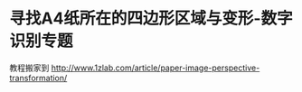 # 寻找A4纸所在的四边形区域与变形-数字识别专题

 
教程搬家到
http://www.1zlab.com/article/paper-image-perspective-transformation/
